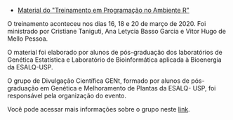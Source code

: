 
* [Material do "Treinamento em Programação no Ambiente R"](https://gent-esalq.github.io/cursoR2/index.html)

O treinamento aconteceu nos dias 16, 18 e 20 de março de 2020. Foi ministrado por Cristiane Taniguti, Ana Letycia Basso Garcia e Vitor Hugo de Mello Pessoa.

O material foi elaborado por alunos de pós-graduação dos laboratórios de Genética Estatística e Laboratório de Bioinformática aplicada à Bioenergia da ESALQ-USP.

O grupo de Divulgação Científica GENt, formado por alunos de pós-graduação em Genética e Melhoramento de Plantas da ESALQ- USP, foi responsável pela organização do evento.

Você pode acessar mais informações sobre o grupo neste [link](https://gent-esalq.github.io/).